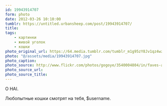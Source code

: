 ```yaml
---
id: 19943914707
form: photo
date: 2012-03-26 10:10:00
tumblr: https://untitled.urbansheep.com/post/19943914707/
title:
tags:
    - картинки
    - живой уголок
    - кошки
photo_original_url: https://64.media.tumblr.com/tumblr_m1g95zY8Jv1qz4wzio1_500.jpg
photo: "@/assets/media/19943914707.jpg"
photo_caption:
photo_source: http://www.flickr.com/photos/gogoye/3540004804/in/faves-albert_wong/
photo_source_url:
photo_source_title:
---
```


<p>O HAI.</p>
<p>Любопытные кошки смотрят на тебя, $username.</p>
